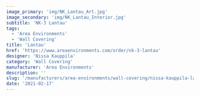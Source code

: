 ```yaml
---
image_primary: 'img/NK_Lantau_Art.jpg'
image_secondary: 'img/NK_Lantau_Interior.jpg'
subtitle: 'NK-3 Lantau'
tags:
  - 'Area Environments'
  - 'Wall Covering'
title: 'Lantau'
href: 'https://www.areaenvironments.com/order/nk-3-lantau'
designer: 'Nissa Kauppila'
category: 'Wall Covering'
manufacturer: 'Area Environments'
description: ''
slug: '/manufacturers/area-environments/wall-covering/nissa-kauppila-lantau'
date: '2021-02-17'
---
```

